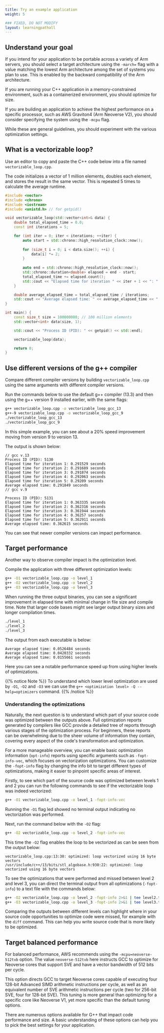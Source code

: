 ```yaml
---
title: Try an example application
weight: 5

### FIXED, DO NOT MODIFY
layout: learningpathall
---
```


## Understand your goal

If you intend for your application to be portable across a variety of Arm servers, you should select a target architecture using the `-march=` flag with a value matching the lowest Arm architecture among the set of systems you plan to use. This is enabled by the backward compatibility of the Arm architecture. 

If you are running your C++ application in a memory-constrained environment, such as a containerized environment, you should optimize for size. 

If you are building an application to achieve the highest performance on a specific processor, such as AWS Graviton4 (Arm Neoverse V2), you should consider specifying the system using the `-mcpu` flag. 

While these are general guidelines, you should experiment with the various optimization settings. 

## What is a vectorizable loop?

Use an editor to copy and paste the C++ code below into a file named `vectorizable_loop.cpp`. 

The code initializes a vector of 1 million elements, doubles each element, and stores the result in the same vector. This is repeated 5 times to calculate the average runtime. 

```cpp
#include <vector>
#include <chrono>
#include <iostream>
#include <unistd.h> // for getpid()

void vectorizable_loop(std::vector<int>& data) {
    double total_elapsed_time = 0.0;
    const int iterations = 5;

    for (int iter = 0; iter < iterations; ++iter) {
        auto start = std::chrono::high_resolution_clock::now();
        
        for (size_t i = 0; i < data.size(); ++i) {
            data[i] *= 2;
        }
        
        auto end = std::chrono::high_resolution_clock::now();
        std::chrono::duration<double> elapsed = end - start;
        total_elapsed_time += elapsed.count();
        std::cout << "Elapsed time for iteration " << iter + 1 << ": " << elapsed.count() << " seconds" << std::endl;
    }

    double average_elapsed_time = total_elapsed_time / iterations;
    std::cout << "Average elapsed time: " << average_elapsed_time << " seconds" << std::endl;
}

int main() {
    const size_t size = 100000000; // 100 million elements
    std::vector<int> data(size, 1);

    std::cout << "Process ID (PID): " << getpid() << std::endl;

    vectorizable_loop(data);

    return 0;
}
```

## Use different versions of the g++ compiler

Compare different compiler versions by building `vectorizable_loop.cpp` using the same arguments with different compiler versions. 

Run the commands below to use the default g++ compiler (13.3) and then using the g++ version 9 installed earlier, with the same flags: 

```bash
g++ vectorizable_loop.cpp -o vectorizable_loop_gcc_13
g++-9 vectorizable_loop.cpp -o vectorizable_loop_gcc_9
./vectorizable_loop_gcc_13
./vectorizable_loop_gcc_9
```

In this simple example, you can see about a 20% speed improvement moving from version 9 to version 13. 

The output is shown below:

```output
// gcc v.13
Process ID (PID): 5130
Elapsed time for iteration 1: 0.291529 seconds
Elapsed time for iteration 2: 0.291689 seconds
Elapsed time for iteration 3: 0.291874 seconds
Elapsed time for iteration 4: 0.292063 seconds
Elapsed time for iteration 5: 0.29209 seconds
Average elapsed time: 0.291849 seconds
// gcc v.9

Process ID (PID): 5131
Elapsed time for iteration 1: 0.363335 seconds
Elapsed time for iteration 2: 0.362316 seconds
Elapsed time for iteration 3: 0.361944 seconds
Elapsed time for iteration 4: 0.36257 seconds
Elapsed time for iteration 5: 0.362911 seconds
Average elapsed time: 0.362615 seconds
```

You can see that newer compiler versions can impact performance. 

## Target performance

Another way to observe compiler impact is the optimization level. 

Compile the application with three different optimization levels:

```bash
g++ -O1 vectorizable_loop.cpp -o level_1
g++ -O2 vectorizable_loop.cpp -o level_2
g++ -O3 vectorizable_loop.cpp -o level_3
```

When running the three output binaries, you can see a significant improvement in elapsed time with minimal change in file size and compile time. Note that larger code bases might see larger output binary sizes and longer compilation times. 

```bash
./level_1
./level_2
./level_3
```

The output from each executable is below:

```output
Average elapsed time: 0.0526484 seconds
Average elapsed time: 0.0420332 seconds
Average elapsed time: 0.0155661 seconds
```

Here you can see a notable performance speed up from using higher levels of optimizations.

{{% notice Note %}}
To understand which lower level optimization are used by `-O1`, `-O2` and `-O3` we can use the `g++ <optimization level> -Q --help=optimizers` command. {{% /notice %}}

### Understanding the optimizations 

Naturally, the next question is to understand which part of your source code was optimized between the outputs above. Full optimization reports generated by compilers like GCC provide a detailed tree of reports through various stages of the optimization process. For beginners, these reports can be overwhelming due to the sheer volume of information they contain, covering every aspect of the code's transformation and optimization. 

For a more manageable overview, you can enable basic optimization information (`opt-info`) reports using specific arguments such as `-fopt-info-vec`, which focuses on vectorization optimizations. You can customize the `-fopt-info` flag by changing the info bit to target different types of optimizations, making it easier to pinpoint specific areas of interest. 

Firstly, to see which part of the source code was optimized between levels 1 and 2 you can run the following commands to see if the vectorizable loop was indeed vectorized: 

```bash
g++ -O1 vectorizable_loop.cpp -o level_1 -fopt-info-vec
```

Running the `-O1` flag led showed no terminal output indicating no vectorization was performed. 

Next, run the command below with the `-O2` flag:

```bash
g++ -O2 vectorizable_loop.cpp -o level_2 -fopt-info-vec
```

This time the `-O2` flag enables the loop to be vectorized as can be seen from the output below:

```output
vectorizable_loop.cpp:13:30: optimized: loop vectorized using 16 byte vectors
/usr/include/c++/13/bits/stl_algobase.h:930:22: optimized: loop vectorized using 16 byte vectors
```

To see the optimizations that were performed and missed between level 2 and level 3, you can direct the terminal output from all optimizations (`-fopt-info`) to a text file with the commands below: 

```bash
g++ -O2 vectorizable_loop.cpp -o level_2 -fopt-info 2>&1 | tee level2.txt
g++ -O3 vectorizable_loop.cpp -o level_3 -fopt-info 2>&1 | tee level3.txt
```

Comparing the outputs between different levels can highlight where in your source code opportunities to optimize code were missed, for example with the `diff` command. This can help you write source code that is more likely to be optimized. 

## Target balanced performance

For balanced performance, AWS recommends using the `-mcpu=neoverse-512tvb` option. The value `neoverse-512tvb` here instructs GCC to optimize for Neoverse cores that support SVE and have a vector bandwidth of 512 bits per cycle. 

This option directs GCC to target Neoverse cores capable of executing four 128-bit Advanced SIMD arithmetic instructions per cycle, as well as an equivalent number of SVE arithmetic instructions per cycle (two for 256-bit SVE, four for 128-bit SVE). This tuning is more general than optimizing for a specific core like Neoverse V1, yet more specific than the default tuning options.

There are numerous options available for G++ that impact code performance and size. A basic understanding of these options can help you to pick the best settings for your application. 

